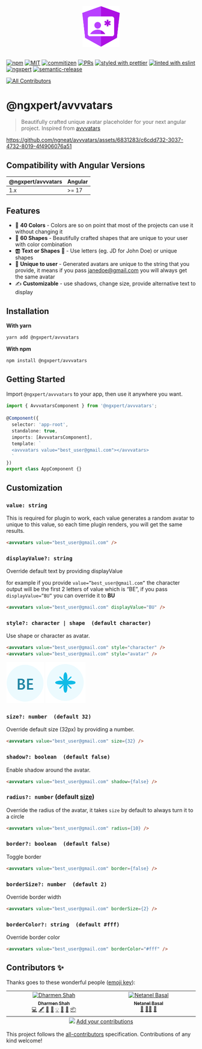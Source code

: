<div align="center">
  <img width="20%" height="20%" src="./assets/logo.svg?raw=true">
</div>

<br />

[![npm](https://img.shields.io/npm/v/@ngxpert/avvvatars?style=flat-square)](https://www.npmjs.com/package/@ngxpert/avvvatars)
[![MIT](https://img.shields.io/packagist/l/doctrine/orm.svg?style=flat-square)](https://github.com/ngxpert/avvvatars/blob/master/LICENSE)
[![commitizen](https://img.shields.io/badge/commitizen-friendly-brightgreen.svg?style=flat-square)]()
[![PRs](https://img.shields.io/badge/PRs-welcome-brightgreen.svg?style=flat-square)](https://github.com/ngxpert/avvvatars/compare)
[![styled with prettier](https://img.shields.io/badge/styled_with-prettier-ff69b4.svg?style=flat-square)](https://github.com/prettier/prettier)
[![linted with eslint](https://img.shields.io/badge/linted_with-eslint-4b32c3.svg?style=flat-square)](https://github.com/prettier/prettier)
[![ngxpert](https://img.shields.io/badge/@-ngxpert-383636?style=flat-square&labelColor=8f68d4)](https://github.com/ngxpert/)
[![semantic-release](https://img.shields.io/badge/%20%20%F0%9F%93%A6%F0%9F%9A%80-semantic--release-e10079.svg)](https://github.com/semantic-release/semantic-release)
<!-- ALL-CONTRIBUTORS-BADGE:START - Do not remove or modify this section -->
[![All Contributors](https://img.shields.io/badge/all_contributors-2-orange.svg?style=flat-square)](#contributors-)
<!-- ALL-CONTRIBUTORS-BADGE:END -->

# @ngxpert/avvvatars

> Beautifully crafted unique avatar placeholder for your next angular project. Inspired from [avvvatars](https://github.com/nusu/avvvatars)

https://github.com/ngneat/avvvatars/assets/6831283/c6cdd732-3037-4732-8019-4f4906076a51

## Compatibility with Angular Versions

<table>
  <thead>
    <tr>
      <th>@ngxpert/avvvatars</th>
      <th>Angular</th>
    </tr>
  </thead>
  <tbody>
    <tr>
      <td>
        1.x
      </td>
      <td>
        >= 17
      </td>
    </tr>
  </tbody>
</table>

## Features

- 🌈 **40 Colors** - Colors are so on point that most of the projects can use it without changing it
- 💠 **60 Shapes** - Beautifully crafted shapes that are unique to your user with color combination
- 🆎 **Text or Shapes** 🔸 - Use letters (eg. JD for John Doe) or unique shapes
- 🤠 **Unique to user** - Generated avatars are unique to the string that you provide, it means if you pass janedoe@gmail.com you will always get the same avatar
- ✍️ **Customizable** - use shadows, change size, provide alternative text to display

## Installation

**With yarn**

```bash
yarn add @ngxpert/avvvatars
```

**With npm**

```bash
npm install @ngxpert/avvvatars
```

## Getting Started

Import `@ngxpert/avvvatars` to your app, then use it anywhere you want.

```typescript
import { AvvvatarsComponent } from '@ngxpert/avvvatars';

@Component({
  selector: 'app-root',
  standalone: true,
  imports: [AvvvatarsComponent],
  template: `
  <avvvatars value="best_user@gmail.com"></avvvatars>
  `
})
export class AppComponent {}
```

## Customization

### `value: string`

This is required for plugin to work, each value generates a random avatar to unique to this value, so each time plugin renders, you will get the same results. 

```html
<avvvatars value="best_user@gmail.com" />
```

### `displayValue?: string`

Override default text by providing displayValue

for example if you provide `value=”best_user@gmail.com”` the character output will be the first 2 letters of value which is “BE”, if you pass `displayValue=”BU”` you can override it to **BU**

```html
<avvvatars value="best_user@gmail.com" displayValue="BU" />
```

### `style?: character | shape  (default character)`

Use shape or character as avatar.

```html
<avvvatars value="best_user@gmail.com" style="character" />
<avvvatars value="best_user@gmail.com" style="avatar" />
```

![character](./assets/BE.png)
![avatar](./assets/BE%20shape.png)

### `size?: number  (default 32)`

Override default size (32px) by providing a number.

```html
<avvvatars value="best_user@gmail.com" size={32} />
```

### `shadow?: boolean  (default false)`

Enable shadow around the avatar.

```html
<avvvatars value="best_user@gmail.com" shadow={false} />
```

### `radius?: number` (default [size](#size-number-default-32))

Override the radius of the avatar, it takes `size` by default to always turn it to a circle

```html
<avvvatars value="best_user@gmail.com" radius={10} />
```

### `border?: boolean  (default false)`

Toggle border

```html
<avvvatars value="best_user@gmail.com" border={false} />
```

### `borderSize?: number  (default 2)`

Override border width

```html
<avvvatars value="best_user@gmail.com" borderSize={2} />
```

### `borderColor?: string  (default #fff)`

Override border color

```html
<avvvatars value="best_user@gmail.com" borderColor="#fff" />
```

## Contributors ✨

Thanks goes to these wonderful people ([emoji key](https://allcontributors.org/docs/en/emoji-key)):

<!-- ALL-CONTRIBUTORS-LIST:START - Do not remove or modify this section -->
<!-- prettier-ignore-start -->
<!-- markdownlint-disable -->
<table>
  <tbody>
    <tr>
      <td align="center" valign="top" width="14.28%"><a href="https://github.com/shhdharmen"><img src="https://avatars.githubusercontent.com/u/6831283?v=4?s=100" width="100px;" alt="Dharmen Shah"/><br /><sub><b>Dharmen Shah</b></sub></a><br /><a href="https://github.com/ngxpert/avvvatars/commits?author=shhdharmen" title="Code">💻</a> <a href="#content-shhdharmen" title="Content">🖋</a> <a href="#design-shhdharmen" title="Design">🎨</a> <a href="https://github.com/ngxpert/avvvatars/commits?author=shhdharmen" title="Documentation">📖</a> <a href="#example-shhdharmen" title="Examples">💡</a> <a href="#ideas-shhdharmen" title="Ideas, Planning, & Feedback">🤔</a> <a href="#maintenance-shhdharmen" title="Maintenance">🚧</a> <a href="#platform-shhdharmen" title="Packaging/porting to new platform">📦</a></td>
      <td align="center" valign="top" width="14.28%"><a href="https://www.netbasal.com/"><img src="https://avatars.githubusercontent.com/u/6745730?v=4?s=100" width="100px;" alt="Netanel Basal"/><br /><sub><b>Netanel Basal</b></sub></a><br /><a href="#business-NetanelBasal" title="Business development">💼</a> <a href="#mentoring-NetanelBasal" title="Mentoring">🧑‍🏫</a> <a href="https://github.com/ngxpert/avvvatars/pulls?q=is%3Apr+reviewed-by%3ANetanelBasal" title="Reviewed Pull Requests">👀</a></td>
    </tr>
  </tbody>
  <tfoot>
    <tr>
      <td align="center" size="13px" colspan="7">
        <img src="https://raw.githubusercontent.com/all-contributors/all-contributors-cli/1b8533af435da9854653492b1327a23a4dbd0a10/assets/logo-small.svg">
          <a href="https://all-contributors.js.org/docs/en/bot/usage">Add your contributions</a>
        </img>
      </td>
    </tr>
  </tfoot>
</table>

<!-- markdownlint-restore -->
<!-- prettier-ignore-end -->

<!-- ALL-CONTRIBUTORS-LIST:END -->

This project follows the [all-contributors](https://github.com/all-contributors/all-contributors) specification. Contributions of any kind welcome!
